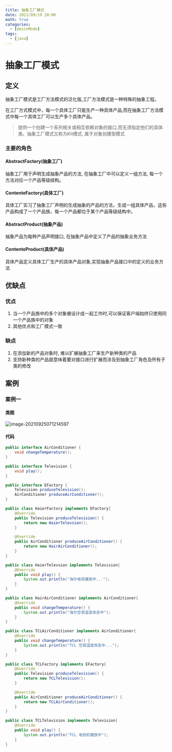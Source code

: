 ```yaml
---
title: 抽象工厂模式
date: 2021/09/19 20:00
math: true
categories:
  - [desinMode]
tags:
  - [java]
---
```


# 抽象工厂模式

## 定义

抽象工厂模式是工厂方法模式的泛化版,工厂方法模式是一种特殊的抽象工程。

在工厂方式模式中，每一个具体工厂只能生产一种具体产品,而在抽象工厂方法模式中每一个具体工厂可以生产多个具体产品。

> 提供一个创建一个系列相关或相互依赖对象的接口,而无须指定他们的具体类。抽象工厂模式又称为Kit模式, 属于对象创建型模式

### 主要的角色

#### AbstractFactory(抽象工厂)

抽象工厂用于声明生成抽象产品的方法, 在抽象工厂中可以定义一组方法, 每一个方法对应一个产品等级结构。

#### ContenteFactory(具体工厂)

具体工厂实习了抽象工厂声明的生成抽象的产品的方法，生成一组具体产品，这些产品构成了一个产品族，每一个产品都位于某个产品等级结构中。

#### AbstractProduct(抽象产品)

抽象产品为每种产品声明接口, 在抽象产品中定义了产品的抽象业务方法

#### ContenteProduct(具体产品)

具体产品定义具体工厂生产的具体产品对象,实现抽象产品接口中的定义的业务方法

## 优缺点

### 优点

1. 当一个产品族中的多个对象被设计成一起工作时,可以保证客户端始终只使用同一个产品族中的对象
2. 其他优点和工厂模式一致

### 缺点

1. 在添加新的产品对象时, 难以扩展抽象工厂来生产新种类的产品
2. 支持新种类的产品就意味着要对接口进行扩展而涉及到抽象工厂角色及所有子类的修改

## 案例

### 案例一

#### 类图

![image-20210925071214597](https://cdn.jsdelivr.net/gh/xiaou66/picture@master/image/1632525236663image-20210925071214597.png)

#### 代码

```java AirConditioner.java
public interface AirConditioner {
    void changeTemperature();
}
```

```java Television.java
public interface Television {
    void play();
}
```

```java EFactory.java
public interface EFactory {
    Television produceTelevision();
    AirConditioner produceAirConditioner();
}
```

```java HaierFactory.javva
public class HaierFactory implements EFactory{
    @Override
    public Television produceTelevision() {
        return new HaierTelevsion();
    }

    @Override
    public AirConditioner produceAirConditioner() {
        return new HairAirConditioner();
    }
}
```

```java HaierTelevsion.java
public class HaierTelevsion implements Television{
    @Override
    public void play() {
        System.out.println("海尔电视播放中...");
    }
}
```

```java HairAirConditioner.java
public class HairAirConditioner implements AirConditioner{
    @Override
    public void changeTemperature() {
        System.out.println("海尔空调温度改变中");
    }
}
```

```java TCLAirConditioner.java
public class TCLAirConditioner implements AirConditioner{
    @Override
    public void changeTemperature() {
        System.out.println("TCL 空调温度改变中...");
    }
}
```

```java TCLFactory.java
public class TCLFactory implements EFactory{
    @Override
    public Television produceTelevision() {
        return new TCLTelevision();
    }

    @Override
    public AirConditioner produceAirConditioner() {
        return new TCLAirConditioner();
    }
}
```

```java TCLTelevision.java
public class TCLTelevision implements Television{
    @Override
    public void play() {
        System.out.println("TCL 电视机播放中");
    }
}
```

